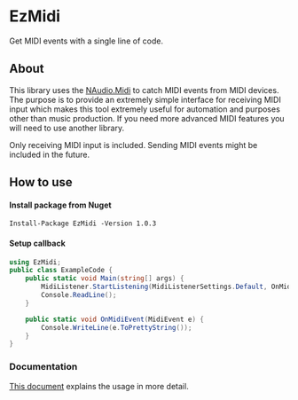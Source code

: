 # EzMidi

Get MIDI events with a single line of code.

## About

This library uses the [NAudio.Midi](https://github.com/naudio/NAudio) to catch MIDI events from MIDI devices. The purpose is to provide an extremely simple interface for receiving MIDI input which makes this tool extremely useful for automation and purposes other than music production. If you need more advanced MIDI features you will need to use another library.

Only receiving MIDI input is included. Sending MIDI events might be included in the future.

## How to use

#### Install package from Nuget

```
Install-Package EzMidi -Version 1.0.3
```

#### Setup callback

```C#
using EzMidi;
public class ExampleCode {
    public static void Main(string[] args) {
        MidiListener.StartListening(MidiListenerSettings.Default, OnMidiEvent);
        Console.ReadLine();
    }

    public static void OnMidiEvent(MidiEvent e) {
        Console.WriteLine(e.ToPrettyString());
    }
}
```

### Documentation

[This document](https://github.com/porrasm/EzMidi/blob/main/documentation.md) explains the usage in more detail.